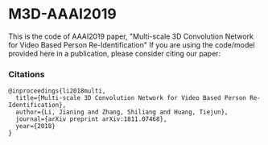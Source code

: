 # M3D-AAAI2019

This is the code of AAAI2019 paper, "Multi-scale 3D Convolution Network for Video Based Person Re-Identification" If you are using the code/model provided here in a publication, please consider citing our paper:

### Citations

    @inproceedings{li2018multi,
      title={Multi-scale 3D Convolution Network for Video Based Person Re-Identification},
      author={Li, Jianing and Zhang, Shiliang and Huang, Tiejun},
      journal={arXiv preprint arXiv:1811.07468},  
      year={2018}
    }
    

